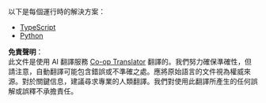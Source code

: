 <!--
CO_OP_TRANSLATOR_METADATA:
{
  "original_hash": "30986993c503a34a630e4c0ebd527b03",
  "translation_date": "2025-05-17T09:52:53+00:00",
  "source_file": "03-GettingStarted/02-client/solution/README.md",
  "language_code": "hk"
}
-->
以下是每個運行時的解決方案：

- [TypeScript](./typescript/README.md)
- [Python](./python/README.md)

**免責聲明**：  
此文件是使用 AI 翻譯服務 [Co-op Translator](https://github.com/Azure/co-op-translator) 翻譯的。我們努力確保準確性，但請注意，自動翻譯可能包含錯誤或不準確之處。應將原始語言的文件視為權威來源。對於關鍵信息，建議尋求專業的人類翻譯。我們對使用此翻譯所產生的任何誤解或誤釋不承擔責任。